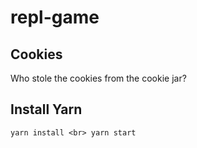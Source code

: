 # repl-game

## Cookies

Who stole the cookies from the cookie jar?

## Install Yarn

```yarn install <br> yarn start```

